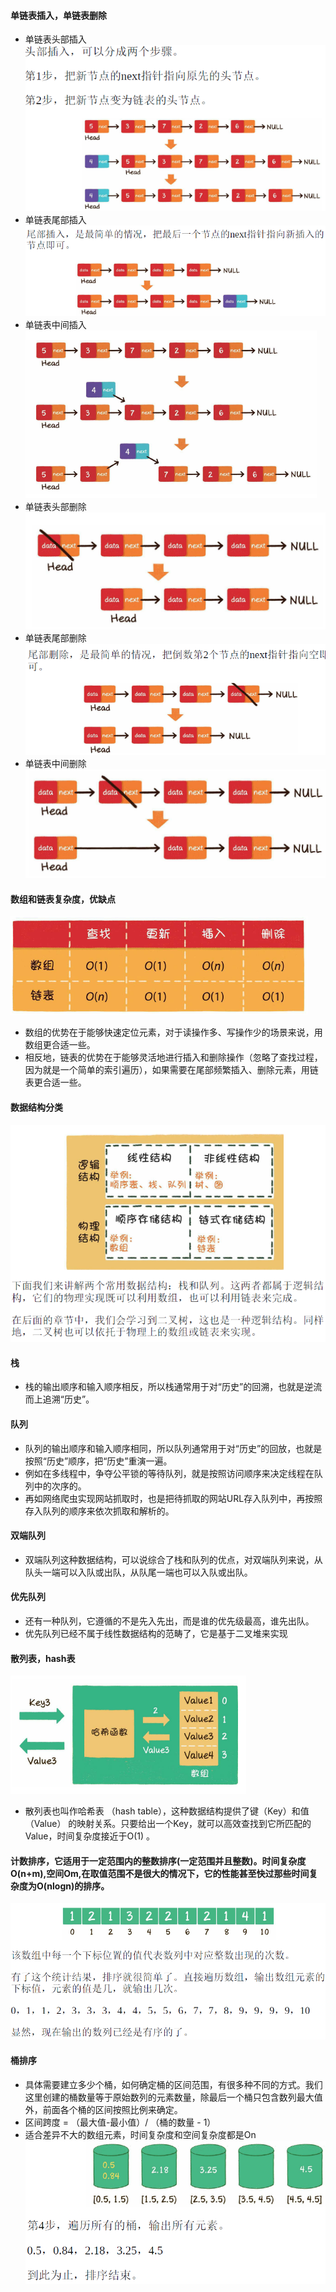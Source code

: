 #### 单链表插入，单链表删除
- 单链表头部插入
!['单链表头部插入'](./img/single-link-insert2head.png)
- 单链表尾部插入
!['单链表尾部插入'](./img/single-link-insert2tail.png)
- 单链表中间插入
!['单链表中间插入'](./img/single-link-insert2Middle.png)
- 单链表头部删除
!['单链表头部删除'](./img/single-link-delete-head.png)
- 单链表尾部删除
!['单链表尾部删除'](./img/single-link-delete-tail.png)
- 单链表中间删除
!['单链表中间删除'](./img/single-link-delete-middle.png)

#### 数组和链表复杂度，优缺点
!['数组和链表复杂度'](./img/single-link-O.png)
- 数组的优势在于能够快速定位元素，对于读操作多、写操作少的场景来说，用数组更合适一些。
- 相反地，链表的优势在于能够灵活地进行插入和删除操作（忽略了查找过程，因为就是一个简单的索引遍历），如果需要在尾部频繁插入、删除元素，用链表更合适一些。

#### 数据结构分类
!['数据结构分类'](./img/data-struct-category.png)

#### 栈
- 栈的输出顺序和输入顺序相反，所以栈通常用于对“历史”的回溯，也就是逆流而上追溯“历史”。

#### 队列
- 队列的输出顺序和输入顺序相同，所以队列通常用于对“历史”的回放，也就是按照“历史”顺序，把“历史”重演一遍。
- 例如在多线程中，争夺公平锁的等待队列，就是按照访问顺序来决定线程在队列中的次序的。
- 再如网络爬虫实现网站抓取时，也是把待抓取的网站URL存入队列中，再按照存入队列的顺序来依次抓取和解析的。

#### 双端队列
- 双端队列这种数据结构，可以说综合了栈和队列的优点，对双端队列来说，从队头一端可以入队或出队，从队尾一端也可以入队或出队。

#### 优先队列
- 还有一种队列，它遵循的不是先入先出，而是谁的优先级最高，谁先出队。
- 优先队列已经不属于线性数据结构的范畴了，它是基于二叉堆来实现

#### 散列表，hash表
!['hash 函数'](./img/hash-function.png)
- 散列表也叫作哈希表 （hash table），这种数据结构提供了键（Key）和值（Value） 的映射关系。只要给出一个Key，就可以高效查找到它所匹配的Value，时间复杂度接近于O(1) 。


#### 计数排序，它适用于一定范围内的整数排序(一定范围并且整数)。时间复杂度O(n+m),空间Om,在取值范围不是很大的情况下，它的性能甚至快过那些时间复杂度为O(nlogn)的排序。
![](./img/countSort.png)

#### 桶排序
- 具体需要建立多少个桶，如何确定桶的区间范围，有很多种不同的方式。我们这里创建的桶数量等于原始数列的元素数量，除最后一个桶只包含数列最大值外，前面各个桶的区间按照比例来确定。
- 区间跨度 = （最大值-最小值）/ （桶的数量 - 1）
- 适合差异不大的数组元素，时间复杂度和空间复杂度都是On
![](./img/bucketSort.png)

